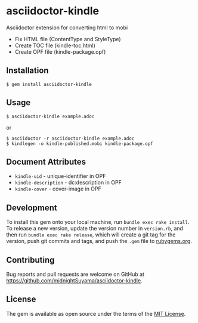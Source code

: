 # asciidoctor-kindle

Asciidoctor extension for converting html to mobi

* Fix HTML file (ContentType and StyleType)
* Create TOC file (kindle-toc.html)
* Create OPF file (kindle-package.opf)

## Installation

    $ gem install asciidoctor-kindle

## Usage

    $ asciidoctor-kindle example.adoc

or

    $ asciidoctor -r asciidoctor-kindle example.adoc
    $ kindlegen -o kindle-published.mobi kindle-package.opf

## Document Attributes

* `kindle-uid` - unique-identifier in OPF
* `kindle-description` - dc:description in OPF
* `kindle-cover` - cover-image in OPF

## Development

To install this gem onto your local machine, run `bundle exec rake install`. To release a new version, update the version number in `version.rb`, and then run `bundle exec rake release`, which will create a git tag for the version, push git commits and tags, and push the `.gem` file to [rubygems.org](https://rubygems.org).

## Contributing

Bug reports and pull requests are welcome on GitHub at https://github.com/midnightSuyama/asciidoctor-kindle.

## License

The gem is available as open source under the terms of the [MIT License](http://opensource.org/licenses/MIT).
